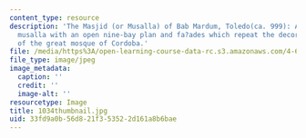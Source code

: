 ```yaml
---
content_type: resource
description: 'The Masjid (or Musalla) of Bab Mardum, Toledo(ca. 999): A neighborhood
  musalla with an open nine-bay plan and fa?ades which repeat the decorative program
  of the great mosque of Cordoba.'
file: /media/https%3A/open-learning-course-data-rc.s3.amazonaws.com/4-614-religious-architecture-and-islamic-cultures-fall-2002/33fd9a0b56d821f353522d161a8b6bae_1034thumbnail.jpg
file_type: image/jpeg
image_metadata:
  caption: ''
  credit: ''
  image-alt: ''
resourcetype: Image
title: 1034thumbnail.jpg
uid: 33fd9a0b-56d8-21f3-5352-2d161a8b6bae
---
```

